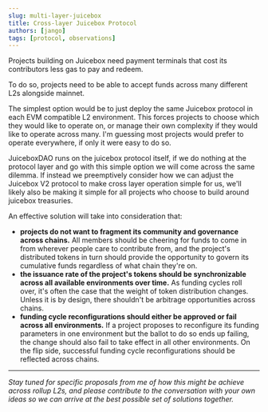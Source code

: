 ```yaml
---
slug: multi-layer-juicebox
title: Cross-layer Juicebox Protocol
authors: [jango]
tags: [protocol, observations]
---
```


Projects building on Juicebox need payment terminals that cost its contributors less gas to pay and redeem.

To do so, projects need to be able to accept funds across many different L2s alongside mainnet.

The simplest option would be to just deploy the same Juicebox protocol in each EVM compatible L2 environment. This forces projects to choose which they would like to operate on, or manage their own complexity if they would like to operate across many. I'm guessing most projects would prefer to operate everywhere, if only it were easy to do so.

JuiceboxDAO runs on the juicebox protocol itself, if we do nothing at the protocol layer and go with this simple option we will come across the same dilemma. If instead we preemptively consider how we can adjust the Juicebox V2 protocol to make cross layer operation simple for us, we'll likely also be making it simple for all projects who choose to build around juicebox treasuries.

An effective solution will take into consideration that:

- **projects do not want to fragment its community and governance across chains.** All members should be cheering for funds to come in from wherever people care to contribute from, and the project's distributed tokens in turn should provide the opportunity to govern its cumulative funds regardless of what chain they're on. 
- **the issuance rate of the project's tokens should be synchronizable across all available environments over time.** As funding cycles roll over, it's often the case that the weight of token distribution changes. Unless it is by design, there shouldn't be arbitrage opportunities across chains. 
- **funding cycle reconfigurations should either be approved or fail across all environments.** If a project proposes to reconfigure its funding parameters in one environment but the ballot to do so ends up failing, the change should also fail to take effect in all other environments. On the flip side, successful funding cycle reconfigurations should be reflected across chains.

---

*Stay tuned for specific proposals from me of how this might be achieve across rollup L2s, and please contribute to the conversation with your own ideas so we can arrive at the best possible set of solutions together.*
